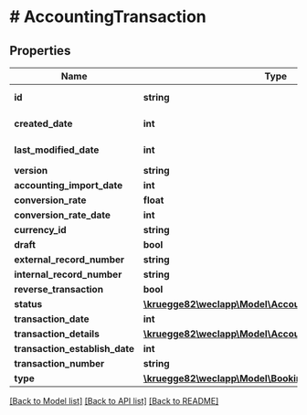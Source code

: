 # # AccountingTransaction

## Properties

Name | Type | Description | Notes
------------ | ------------- | ------------- | -------------
**id** | **string** |  | [optional] [readonly]
**created_date** | **int** |  | [optional] [readonly]
**last_modified_date** | **int** |  | [optional] [readonly]
**version** | **string** |  | [optional]
**accounting_import_date** | **int** |  | [optional]
**conversion_rate** | **float** |  | [optional]
**conversion_rate_date** | **int** |  | [optional]
**currency_id** | **string** |  | [optional]
**draft** | **bool** |  | [optional]
**external_record_number** | **string** |  | [optional]
**internal_record_number** | **string** |  | [optional]
**reverse_transaction** | **bool** |  | [optional]
**status** | [**\kruegge82\weclapp\Model\AccountingTransactionStatus**](AccountingTransactionStatus.md) |  | [optional]
**transaction_date** | **int** |  | [optional]
**transaction_details** | [**\kruegge82\weclapp\Model\AccountingTransactionDetail[]**](AccountingTransactionDetail.md) |  | [optional]
**transaction_establish_date** | **int** |  | [optional]
**transaction_number** | **string** |  | [optional]
**type** | [**\kruegge82\weclapp\Model\BookingType**](BookingType.md) |  | [optional]

[[Back to Model list]](../../README.md#models) [[Back to API list]](../../README.md#endpoints) [[Back to README]](../../README.md)
